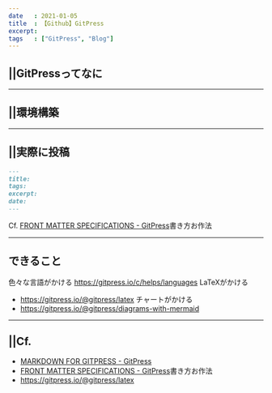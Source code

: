 ```yaml
---
date   : 2021-01-05
title  : 【Github】GitPress
excerpt:
tags   : ["GitPress", "Blog"]
---
```


## ||GitPressってなに


---
## ||環境構築


---
## ||実際に投稿
```markdown
---
title:
tags:
excerpt:
date:
---
```

Cf. [FRONT MATTER SPECIFICATIONS - GitPress](https://gitpress.io/c/helps/front-matter)書き方お作法

---
## できること

色々な言語がかける
https://gitpress.io/c/helps/languages
LaTeXがかける
* https://gitpress.io/@gitpress/latex
チャートがかける
* https://gitpress.io/@gitpress/diagrams-with-mermaid




---
## ||Cf.
* [MARKDOWN FOR GITPRESS - GitPress](https://gitpress.io/c/helps/markdown)
* [FRONT MATTER SPECIFICATIONS - GitPress](https://gitpress.io/c/helps/front-matter)書き方お作法
* https://gitpress.io/@gitpress/latex
